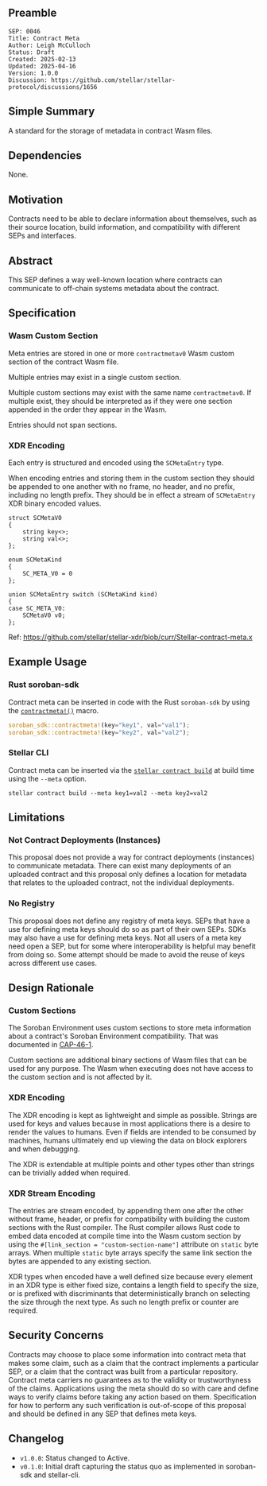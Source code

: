 ## Preamble

```
SEP: 0046
Title: Contract Meta
Author: Leigh McCulloch
Status: Draft
Created: 2025-02-13
Updated: 2025-04-16
Version: 1.0.0
Discussion: https://github.com/stellar/stellar-protocol/discussions/1656
```

## Simple Summary

A standard for the storage of metadata in contract Wasm files.

## Dependencies

None.

## Motivation

Contracts need to be able to declare information about themselves, such as
their source location, build information, and compatibility with different SEPs
and interfaces.

## Abstract

This SEP defines a way well-known location where contracts can communicate to
off-chain systems metadata about the contract.

## Specification

### Wasm Custom Section

Meta entries are stored in one or more `contractmetav0` Wasm custom section of
the contract Wasm file.

Multiple entries may exist in a single custom section.

Multiple custom sections may exist with the same name `contractmetav0`. If
multiple exist, they should be interpreted as if they were one section appended
in the order they appear in the Wasm.

Entries should not span sections.

### XDR Encoding

Each entry is structured and encoded using the `SCMetaEntry` type.

When encoding entries and storing them in the custom section they should be
appended to one another with no frame, no header, and no prefix, including no
length prefix. They should be in effect a stream of `SCMetaEntry` XDR binary
encoded values.

```
struct SCMetaV0
{
    string key<>;
    string val<>;
};

enum SCMetaKind
{
    SC_META_V0 = 0
};

union SCMetaEntry switch (SCMetaKind kind)
{
case SC_META_V0:
    SCMetaV0 v0;
};
```

Ref: <https://github.com/stellar/stellar-xdr/blob/curr/Stellar-contract-meta.x>

## Example Usage

### Rust soroban-sdk

Contract meta can be inserted in code with the Rust `soroban-sdk` by using the
[`contractmeta!()`] macro.

```rust
soroban_sdk::contractmeta!(key="key1", val="val1");
soroban_sdk::contractmeta!(key="key2", val="val2");
```

[`contractmeta!()`]:
  https://docs.rs/soroban-sdk/latest/soroban_sdk/macro.contractmeta.html

### Stellar CLI

Contract meta can be inserted via the [`stellar contract build`] at build time
using the `--meta` option.

```
stellar contract build --meta key1=val2 --meta key2=val2
```

[`stellar contract build`]:
  https://developers.stellar.org/docs/tools/developer-tools/cli/stellar-cli#stellar-contract-build

## Limitations

### Not Contract Deployments (Instances)

This proposal does not provide a way for contract deployments (instances) to
communicate metadata. There can exist many deployments of an uploaded contract
and this proposal only defines a location for metadata that relates to the
uploaded contract, not the individual deployments.

### No Registry

This proposal does not define any registry of meta keys. SEPs that have a use
for defining meta keys should do so as part of their own SEPs. SDKs may also
have a use for defining meta keys. Not all users of a meta key need open a SEP,
but for some where interoperability is helpful may benefit from doing so. Some
attempt should be made to avoid the reuse of keys across different use cases.

## Design Rationale

### Custom Sections

The Soroban Environment uses custom sections to store meta information about a
contract's Soroban Environment compatibility. That was documented in
[CAP-46-1].

Custom sections are additional binary sections of Wasm files that can be used
for any purpose. The Wasm when executing does not have access to the custom
section and is not affected by it.

[CAP-46-1]: ../core/cap-0046-01.md

### XDR Encoding

The XDR encoding is kept as lightweight and simple as possible. Strings are
used for keys and values because in most applications there is a desire to
render the values to humans. Even if fields are intended to be consumed by
machines, humans ultimately end up viewing the data on block explorers and when
debugging.

The XDR is extendable at multiple points and other types other than strings can
be trivially added when required.

### XDR Stream Encoding

The entries are stream encoded, by appending them one after the other without
frame, header, or prefix for compatibility with building the custom sections
with the Rust compiler. The Rust compiler allows Rust code to embed data
encoded at compile time into the Wasm custom section by using the
`#[link_section = "custom-section-name"]` attribute on `static` byte arrays.
When multiple `static` byte arrays specify the same link section the bytes are
appended to any existing section.

XDR types when encoded have a well defined size because every element in an XDR
type is either fixed size, contains a length field to specify the size, or is
prefixed with discriminants that deterministically branch on selecting the size
through the next type. As such no length prefix or counter are required.

## Security Concerns

Contracts may choose to place some information into contract meta that makes
some claim, such as a claim that the contract implements a particular SEP, or a
claim that the contract was built from a particular repository. Contract meta
carriers no guarantees as to the validity or trustworthyness of the claims.
Applications using the meta should do so with care and define ways to verify
claims before taking any action based on them. Specification for how to perform
any such verification is out-of-scope of this proposal and should be defined in
any SEP that defines meta keys.

## Changelog

- `v1.0.0`: Status changed to Active.
- `v0.1.0`: Initial draft capturing the status quo as implemented in
  soroban-sdk and stellar-cli.

